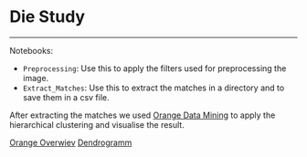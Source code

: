# Die Study
----

Notebooks:
- `Preprocessing`: Use this to apply the filters used for preprocessing the image.
- `Extract_Matches`: Use this to extract the matches in a directory and to save them in a csv file.

After extracting the matches we used [Orange Data Mining](https://orangedatamining.com/) to apply the hierarchical clustering and visualise the result.

[Orange Overwiev](figures/orange1.jpg)
[Dendrogramm](figures/orange_gif.gif)

